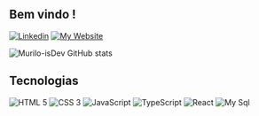 ## Bem vindo !

[![Linkedin](https://img.shields.io/badge/LinkedIn-0077B5?style=for-the-badge&logo=linkedin&logoColor=white)](https://www.linkedin.com/in/murilo-nunes-braga-0b37732b5/)
[![My Website](https://img.shields.io/badge/website-000000?style=for-the-badge&logo=About.me&logoColor=white)]()

![Murilo-isDev GitHub stats](https://github-readme-stats.vercel.app/api?username=Murilo-isDev&show_icons=true&theme=synthwave)


## Tecnologias
<div >
    <img alt="HTML 5"  src="https://img.shields.io/badge/HTML5-E34F26?style=for-the-badge&logo=html5&logoColor=white">
    <img alt="CSS 3" src="https://img.shields.io/badge/CSS3-1572B6?style=for-the-badge&logo=css3&logoColor=white">
    <img alt="JavaScript" src="https://img.shields.io/badge/JavaScript-323330?style=for-the-badge&logo=javascript&logoColor=F7DF1E">
    <img alt="TypeScript" src="https://img.shields.io/badge/TypeScript-007ACC?style=for-the-badge&logo=typescript&logoColor=white">
    <img alt="React" src="https://img.shields.io/badge/React-20232A?style=for-the-badge&logo=react&logoColor=61DAFB">
    <img alt="My Sql" src="https://img.shields.io/badge/MySQL-005C84?style=for-the-badge&logo=mysql&logoColor=white">
</div>
